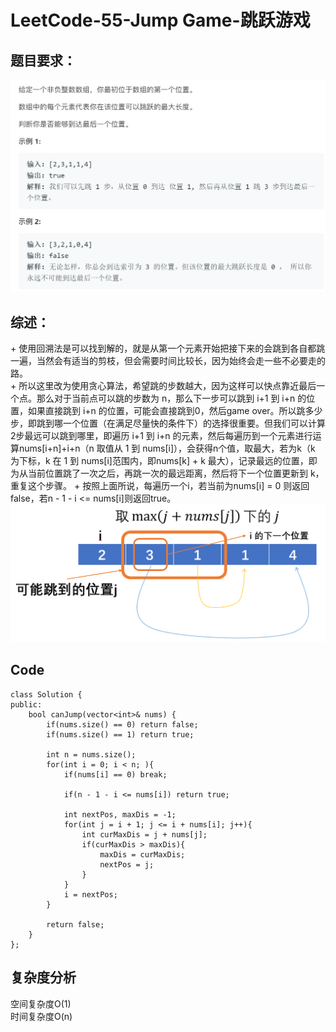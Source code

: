 # LeetCode-55-Jump Game-跳跃游戏

## 题目要求：
![avatar](https://github.com/JakeChanFangZiyuan20/MyLeetCode/blob/master/img/55.png)

## 综述：  
\+ 使用回溯法是可以找到解的，就是从第一个元素开始把接下来的会跳到各自都跳一遍，当然会有适当的剪枝，但会需要时间比较长，因为始终会走一些不必要走的路。  
\+ 所以这里改为使用贪心算法，希望跳的步数越大，因为这样可以快点靠近最后一个点。那么对于当前点可以跳的步数为 n，那么下一步可以跳到 i+1 到 i+n 的位置，如果直接跳到 i+n 的位置，可能会直接跳到0，然后game over。所以跳多少步，即跳到哪一个位置（在满足尽量快的条件下）的选择很重要。但我们可以计算2步最远可以跳到哪里，即遍历 i+1 到 i+n 的元素，然后每遍历到一个元素进行运算nums[i+n]+i+n（n 取值从 1 到 nums[i]），会获得n个值，取最大，若为k（k 为下标，k 在 1 到 nums[i]范围内，即nums[k] + k 最大），记录最远的位置，即为从当前位置跳了一次之后，再跳一次的最远距离，然后将下一个位置更新到 k，重复这个步骤。
\+ 按照上面所说，每遍历一个i，若当前为nums[i] = 0 则返回false，若n - 1 - i <= nums[i]则返回true。
![avatar](https://github.com/JakeChanFangZiyuan20/MyLeetCode/blob/master/img/55-1.png)

## Code
```
class Solution {
public:
    bool canJump(vector<int>& nums) {
        if(nums.size() == 0) return false;
        if(nums.size() == 1) return true;
        
        int n = nums.size();
        for(int i = 0; i < n; ){
            if(nums[i] == 0) break;

            if(n - 1 - i <= nums[i]) return true;

            int nextPos, maxDis = -1;
            for(int j = i + 1; j <= i + nums[i]; j++){
                int curMaxDis = j + nums[j];
                if(curMaxDis > maxDis){
                    maxDis = curMaxDis;
                    nextPos = j;
                }
            }
            i = nextPos;
        }

        return false;
    }
};
```


## 复杂度分析
空间复杂度O(1)  
时间复杂度O(n)

